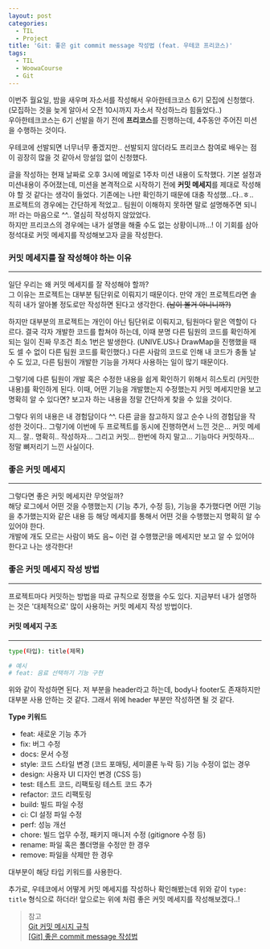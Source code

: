 ```yaml
---
layout: post
categories:
  - TIL
  - Project
title: 'Git: 좋은 git commit message 작성법 (feat. 우테코 프리코스)'
tags:
  - TIL
  - WoowaCourse
  - Git
---
```


이번주 월요일, 밤을 새우며 자소서를 작성해서 우아한테크코스 6기 모집에 신청했다. (모집하는 것을 늦게 알아서 오전 10시까지 자소서 작성하느라 힘들었다..)  
우아한테크코스는 6기 선발을 하기 전에 **프리코스**를 진행하는데, 4주동안 주어진 미션을 수행하는 것이다.

우테코에 선발되면 너무너무 좋겠지만.. 선발되지 않더라도 프리코스 참여로 배우는 점이 굉장히 많을 것 같아서 망설임 없이 신청했다.

글을 작성하는 현재 날짜로 오후 3시에 메일로 1주차 미션 내용이 도착했다. 기본 설정과 미션내용이 주어졌는데, 미션을 본격적으로 시작하기 전에 **커밋 메세지**를 제대로 작성해야 할 것 같다는 생각이 들었다. 기존에는 나만 확인하기 때문에 대충 작성했...다..ㅎ.. 프로젝트의 경우에는 간단하게 적었고.. 팀원이 이해하지 못하면 말로 설명해주면 되니까! 라는 마음으로 ^^.. 열심히 작성하지 않았었다.  
하지만 프리코스의 경우에는 내가 설명을 해줄 수도 없는 상황이니까...! 이 기회를 삼아 정석대로 커밋 메세지를 작성해보고자 글을 작성한다.

### 커밋 메세지를 잘 작성해야 하는 이유

---

일단 우리는 왜 커밋 메세지를 잘 작성해야 할까?  
그 이유는 프로젝트는 대부분 팀단위로 이뤄지기 때문이다. 만약 개인 프로젝트라면 솔직히 내가 알아볼 정도로만 작성하면 된다고 생각한다. ~~(남이 볼거 아니니까?)~~

하지만 대부분의 프로젝트는 개인이 아닌 팀단위로 이뤄지고, 팀원마다 맡은 역할이 다르다. 결국 각자 개발한 코드를 합쳐야 하는데, 이때 분명 다른 팀원의 코드를 확인하게 되는 일이 진짜 무조건 최소 1번은 발생한다. (UNIVE.US나 DrawMap을 진행했을 때도 셀 수 없이 다른 팀원 코드를 확인했다.) 다른 사람의 코드로 인해 내 코드가 충돌 날 수 도 있고, 다른 팀원이 개발한 기능을 가져다 사용하는 일이 많기 때문이다.

그렇기에 다른 팀원이 개발 혹은 수정한 내용을 쉽게 확인하기 위해서 히스토리 (커밋한 내용)를 확인하게 된다. 이때, 어떤 기능을 개발했는지 수정했는지 커밋 메세지만을 보고 명확히 알 수 있다면? 보고자 하는 내용을 정말 간단하게 찾을 수 있을 것이다.

그렇다 위의 내용은 내 경험담이다 ^^. 다른 글을 참고하지 않고 순수 나의 경험담을 작성한 것이다.. 그렇기에 이번에 두 프로젝트를 동시에 진행하면서 느낀 것은... 커밋 메세지... 잘.. 명확히.. 작성하자... 그리고 커밋... 한번에 하지 말고... 기능마다 커밋하자... 정말 뼈저리기 느낀 사실이다.

### 좋은 커밋 메세지

---

그렇다면 좋은 커밋 메세지란 무엇일까?  
해당 로그에서 어떤 것을 수행했는지 (기능 추가, 수정 등), 기능을 추가했다면 어떤 기능을 추가했는지와 같은 내용 등
해당 메세지를 통해서 어떤 것을 수행했는지 명확히 알 수 있어야 한다.  
개발에 개도 모르는 사람이 봐도 음~ 이런 걸 수행했군!을 메세지만 보고 알 수 있어야 한다고 나는 생각한다!

### 좋은 커밋 메세지 작성 방법

---

프로젝트마다 커밋하는 방법을 따로 규칙으로 정했을 수도 있다. 지금부터 내가 설명하는 것은 '대체적으로' 많이 사용하는 커밋 메세지 작성 방법이다.

#### 커밋 메세지 구조

---

```bash
type(타입): title(제목)

# 예시
# feat: 음료 선택하기 기능 구현
```

위와 같이 작성하면 된다. 저 부분을 header라고 하는데, body나 footer도 존재하지만 대부분 사용 안하는 것 같다. 그래서 위에 header 부분만 작성하면 될 것 같다.

**Type 키워드**

- feat: 새로운 기능 추가
- fix: 버그 수정
- docs: 문서 수정
- style: 코드 스타일 변경 (코드 포매팅, 세미콜론 누락 등) 기능 수정이 없는 경우
- design: 사용자 UI 디자인 변경 (CSS 등)
- test: 테스트 코드, 리팩토링 테스트 코드 추가
- refactor: 코드 리팩토링
- build: 빌드 파일 수정
- ci: CI 설정 파일 수정
- perf: 성능 개선
- chore: 빌드 업무 수정, 패키지 매니저 수정 (gitignore 수정 등)
- rename: 파일 혹은 폴더명을 수정만 한 경우
- remove: 파일을 삭제만 한 경우

대부분이 해당 타입 키워드를 사용한다.

추가로, 우테코에서 어떻게 커밋 메세지를 작성하나 확인해봤는데 위와 같이 `type: title` 형식으로 하더라! 앞으로는 위에 처럼 좋은 커밋 메세지를 작성해보겠다..!

> 참고  
> [Git 커밋 메시지 규칙](https://velog.io/@chojs28/Git-%EC%BB%A4%EB%B0%8B-%EB%A9%94%EC%8B%9C%EC%A7%80-%EA%B7%9C%EC%B9%99)  
> [[Git] 좋은 commit message 작성법](https://jane-aeiou.tistory.com/93)
